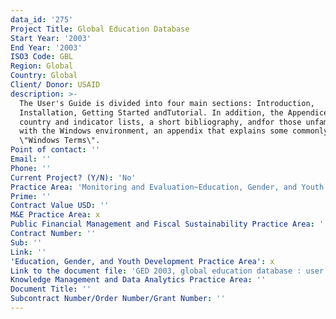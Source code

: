 ```yaml
---
data_id: '275'
Project Title: Global Education Database
Start Year: '2003'
End Year: '2003'
ISO3 Code: GBL
Region: Global
Country: Global
Client/ Donor: USAID
description: >-
  The User's Guide is divided into four main sections: Introduction,
  Installation, Getting Started andTutorial. In addition, the Appendices provide
  country and indicator lists, a short bibliography, andfor those unfamiliar
  with the Windows environment, an appendix that explains some commonlyused
  \"Windows Terms\".
Point of contact: ''
Email: ''
Phone: ''
Current Project? (Y/N): 'No'
Practice Area: 'Monitoring and Evaluation~Education, Gender, and Youth'
Prime: ''
Contract Value USD: ''
M&E Practice Area: x
Public Financial Management and Fiscal Sustainability Practice Area: ''
Contract Number: ''
Sub: ''
Link: ''
'Education, Gender, and Youth Development Practice Area': x
Link to the document file: 'GED 2003, global education database : user''s guide'
Knowledge Management and Data Analytics Practice Area: ''
Document Title: ''
Subcontract Number/Order Number/Grant Number: ''
---
```

